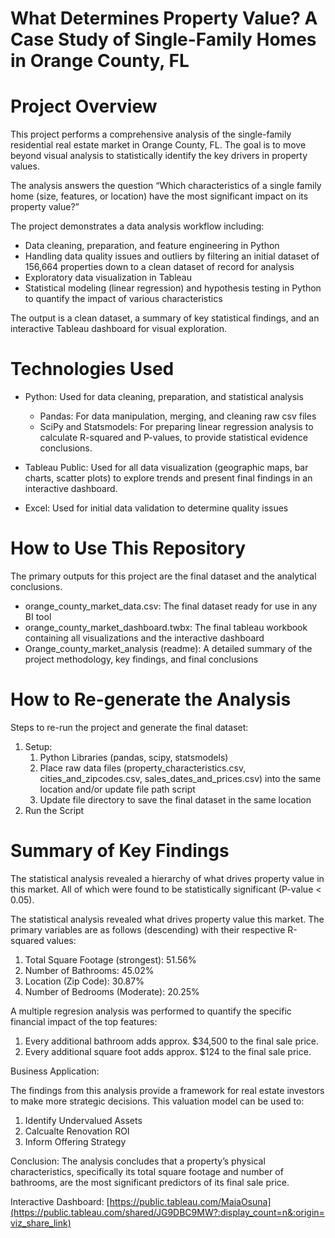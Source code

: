 # What Determines Property Value? A Case Study of Single-Family Homes in Orange County, FL

# Project Overview

This project performs a comprehensive analysis of the single-family residential real estate market in Orange County, FL. The goal is to move beyond visual analysis to statistically identify the key drivers in property values.

The analysis answers the question “Which characteristics of a single family home (size, features, or location) have the most significant impact on its property value?”

The project demonstrates a data analysis workflow including:

* Data cleaning, preparation, and feature engineering in Python  
* Handling data quality issues and outliers by filtering an initial dataset of 156,664 properties down to a clean dataset of record for analysis  
* Exploratory data visualization in Tableau  
* Statistical modeling (linear regression) and hypothesis testing in Python to quantify the impact of various characteristics

The output is a clean dataset, a summary of key statistical findings, and an interactive Tableau dashboard for visual exploration.

# Technologies Used

* Python: Used for data cleaning, preparation, and statistical analysis  
  * Pandas: For data manipulation, merging, and cleaning raw csv files  
  * SciPy and Statsmodels: For preparing linear regression analysis to calculate R-squared and P-values, to provide statistical evidence conclusions.

* Tableau Public: Used for all data visualization (geographic maps, bar charts, scatter plots) to explore trends and present final findings in an interactive dashboard.  
* Excel: Used for initial data validation to determine quality issues

# How to Use This Repository

The primary outputs for this project are the final dataset and the analytical conclusions.

* orange\_county\_market\_data.csv: The final dataset ready for use in any BI tool  
* orange\_county\_market\_dashboard.twbx: The final tableau workbook containing all visualizations and the interactive dashboard  
* Orange\_county\_market\_analysis (readme): A detailed summary of the project methodology, key findings, and final conclusions

# How to Re-generate the Analysis

Steps to re-run the project and generate the final dataset:

1. Setup:  
   1. Python Libraries (pandas, scipy, statsmodels)  
   2. Place raw data files (property\_characteristics.csv, cities\_and\_zipcodes.csv, sales\_dates\_and\_prices.csv) into the same location and/or update file path script  
   3. Update file directory to save the final dataset in the same location  
2. Run the Script

# Summary of Key Findings

The statistical analysis revealed a hierarchy of what drives property value in this market. All of which were found to be statistically significant (P-value \< 0.05).

The statistical analysis revealed what drives property value this market. The primary variables are as follows (descending) with their respective R-squared values:
1. Total Square Footage (strongest): 51.56%  
2. Number of Bathrooms: 45.02%  
3. Location (Zip Code): 30.87%  
4. Number of Bedrooms (Moderate): 20.25%


A multiple regresion analysis was performed to quantify the specific financial impact of the top features:
1. Every additional bathroom adds approx. $34,500 to the final sale price.
2. Every additional square foot adds approx. $124 to the final sale price.


Business Application:

The findings from this analysis provide a framework for real estate investors to make more strategic decisions. This valuation model can be used to:
1. Identify Undervalued Assets
2. Calcualte Renovation ROI
3. Inform Offering Strategy

Conclusion: The analysis concludes that a property’s physical characteristics, specifically its total square footage and number of bathrooms, are the most significant predictors of its final sale price.

Interactive Dashboard: [https://public.tableau.com/MaiaOsuna](https://public.tableau.com/shared/JG9DBC9MW?:display_count=n&:origin=viz_share_link)

